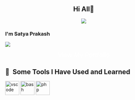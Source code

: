 <!-- ### Hi there -->

<h2 align="center">Hi All👋</h2>

<p align="center">
  <img src="https://capsule-render.vercel.app/api?type=venom&color=gradient&height=300&section=header&text=Satya%20Prakash&desc=I'm%20Developer&animation=twinkling&fontSize=50" />
</p>

### I'm Satya Prakash [](https://portfolio-suite-nine.vercel.app/)
![](https://komarev.com/ghpvc/?username=omjaisatya&style=plastic)

<div align="center">
  <a style="text-decoration:none; font-size:20px;color:white;" href="https://portfolio-suite-nine.vercel.app/" target="_blank">View My Portfolio</a>
</div>


<h2> 🚀 &nbsp;Some Tools I Have Used and Learned</h2>
<p align="left">
<img src="https://cdn.jsdelivr.net/gh/devicons/devicon/icons/vscode/vscode-original.svg" alt="vscode" width="45" height="45"/>
<img src="https://cdn.jsdelivr.net/gh/devicons/devicon/icons/bash/bash-original.svg" alt="bash" width="45" height="45"/>
<img src="https://cdn.jsdelivr.net/gh/devicons/devicon/icons/php/php-original.svg" alt="php" width="45" height="45"/>
</p>


<!--
**omjaisatya/omjaisatya** is a ✨ _special_ ✨ repository because its `README.md` (this file) appears on your GitHub profile.

Here are some ideas to get you started:

- 🔭 I’m currently working on ...
- 🌱 I’m currently learning ...
- 👯 I’m looking to collaborate on ...
- 🤔 I’m looking for help with ...
- 💬 Ask me about ...
- 📫 How to reach me: ...
- 😄 Pronouns: ...
- ⚡ Fun fact: ...
-->
